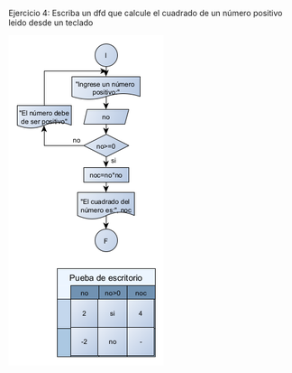 Ejercicio 4:
Escriba un dfd que calcule el cuadrado de un número positivo leido desde un teclado

![](img/Dia%204.bmp)